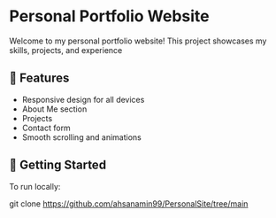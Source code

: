 # Personal Portfolio Website

Welcome to my personal portfolio website! This project showcases my skills, projects, and experience
## 🚀 Features

- Responsive design for all devices
- About Me section
- Projects 
- Contact form
- Smooth scrolling and animations


## 📁 Getting Started

To run locally:

git clone https://github.com/ahsanamin99/PersonalSite/tree/main
